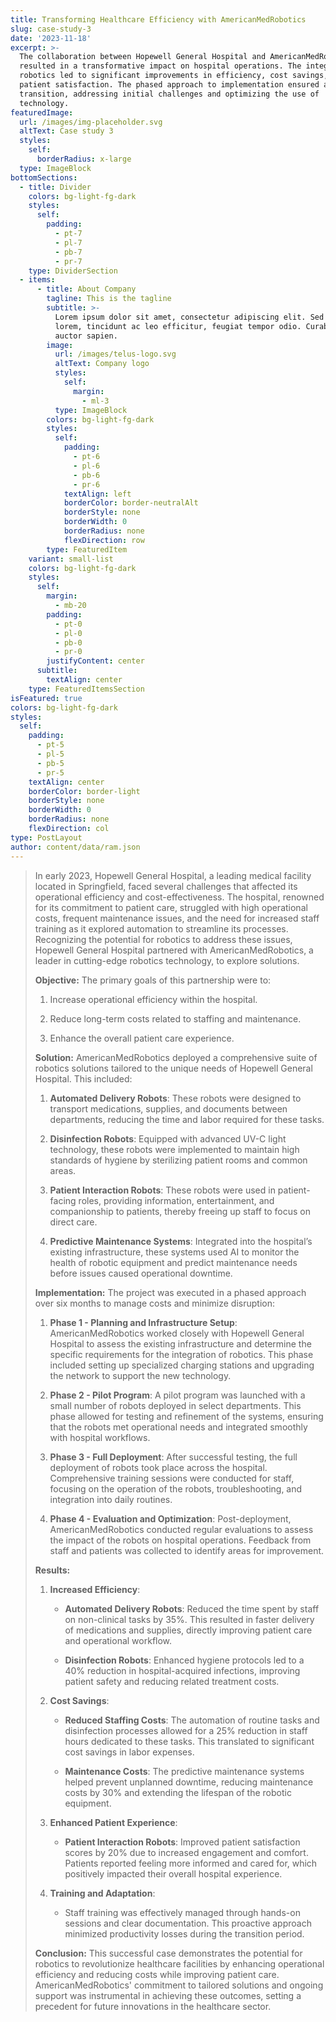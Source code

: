 ```yaml
---
title: Transforming Healthcare Efficiency with AmericanMedRobotics
slug: case-study-3
date: '2023-11-18'
excerpt: >-
  The collaboration between Hopewell General Hospital and AmericanMedRobotics
  resulted in a transformative impact on hospital operations. The integration of
  robotics led to significant improvements in efficiency, cost savings, and
  patient satisfaction. The phased approach to implementation ensured a smooth
  transition, addressing initial challenges and optimizing the use of
  technology.
featuredImage:
  url: /images/img-placeholder.svg
  altText: Case study 3
  styles:
    self:
      borderRadius: x-large
  type: ImageBlock
bottomSections:
  - title: Divider
    colors: bg-light-fg-dark
    styles:
      self:
        padding:
          - pt-7
          - pl-7
          - pb-7
          - pr-7
    type: DividerSection
  - items:
      - title: About Company
        tagline: This is the tagline
        subtitle: >-
          Lorem ipsum dolor sit amet, consectetur adipiscing elit. Sed ante
          lorem, tincidunt ac leo efficitur, feugiat tempor odio. Curabitur at
          auctor sapien.
        image:
          url: /images/telus-logo.svg
          altText: Company logo
          styles:
            self:
              margin:
                - ml-3
          type: ImageBlock
        colors: bg-light-fg-dark
        styles:
          self:
            padding:
              - pt-6
              - pl-6
              - pb-6
              - pr-6
            textAlign: left
            borderColor: border-neutralAlt
            borderStyle: none
            borderWidth: 0
            borderRadius: none
            flexDirection: row
        type: FeaturedItem
    variant: small-list
    colors: bg-light-fg-dark
    styles:
      self:
        margin:
          - mb-20
        padding:
          - pt-0
          - pl-0
          - pb-0
          - pr-0
        justifyContent: center
      subtitle:
        textAlign: center
    type: FeaturedItemsSection
isFeatured: true
colors: bg-light-fg-dark
styles:
  self:
    padding:
      - pt-5
      - pl-5
      - pb-5
      - pr-5
    textAlign: center
    borderColor: border-light
    borderStyle: none
    borderWidth: 0
    borderRadius: none
    flexDirection: col
type: PostLayout
author: content/data/ram.json
---
```

> In early 2023, Hopewell General Hospital, a leading medical facility located in Springfield, faced several challenges that affected its operational efficiency and cost-effectiveness. The hospital, renowned for its commitment to patient care, struggled with high operational costs, frequent maintenance issues, and the need for increased staff training as it explored automation to streamline its processes. Recognizing the potential for robotics to address these issues, Hopewell General Hospital partnered with AmericanMedRobotics, a leader in cutting-edge robotics technology, to explore solutions.
>
> **Objective:**
> The primary goals of this partnership were to:
>
> 1.  Increase operational efficiency within the hospital.
>
> 2.  Reduce long-term costs related to staffing and maintenance.
>
> 3.  Enhance the overall patient care experience.
>
> **Solution:**
> AmericanMedRobotics deployed a comprehensive suite of robotics solutions tailored to the unique needs of Hopewell General Hospital. This included:
>
> 1.  **Automated Delivery Robots**: These robots were designed to transport medications, supplies, and documents between departments, reducing the time and labor required for these tasks.
>
> 2.  **Disinfection Robots**: Equipped with advanced UV-C light technology, these robots were implemented to maintain high standards of hygiene by sterilizing patient rooms and common areas.
>
> 3.  **Patient Interaction Robots**: These robots were used in patient-facing roles, providing information, entertainment, and companionship to patients, thereby freeing up staff to focus on direct care.
>
> 4.  **Predictive Maintenance Systems**: Integrated into the hospital’s existing infrastructure, these systems used AI to monitor the health of robotic equipment and predict maintenance needs before issues caused operational downtime.
>
> **Implementation:**
> The project was executed in a phased approach over six months to manage costs and minimize disruption:
>
> 1.  **Phase 1 - Planning and Infrastructure Setup**: AmericanMedRobotics worked closely with Hopewell General Hospital to assess the existing infrastructure and determine the specific requirements for the integration of robotics. This phase included setting up specialized charging stations and upgrading the network to support the new technology.
>
> 2.  **Phase 2 - Pilot Program**: A pilot program was launched with a small number of robots deployed in select departments. This phase allowed for testing and refinement of the systems, ensuring that the robots met operational needs and integrated smoothly with hospital workflows.
>
> 3.  **Phase 3 - Full Deployment**: After successful testing, the full deployment of robots took place across the hospital. Comprehensive training sessions were conducted for staff, focusing on the operation of the robots, troubleshooting, and integration into daily routines.
>
> 4.  **Phase 4 - Evaluation and Optimization**: Post-deployment, AmericanMedRobotics conducted regular evaluations to assess the impact of the robots on hospital operations. Feedback from staff and patients was collected to identify areas for improvement.
>
> **Results:**
>
> 1.  **Increased Efficiency**:
>
>     *   **Automated Delivery Robots**: Reduced the time spent by staff on non-clinical tasks by 35%. This resulted in faster delivery of medications and supplies, directly improving patient care and operational workflow.
>
>     *   **Disinfection Robots**: Enhanced hygiene protocols led to a 40% reduction in hospital-acquired infections, improving patient safety and reducing related treatment costs.
>
> 2.  **Cost Savings**:
>
>     *   **Reduced Staffing Costs**: The automation of routine tasks and disinfection processes allowed for a 25% reduction in staff hours dedicated to these tasks. This translated to significant cost savings in labor expenses.
>
>     *   **Maintenance Costs**: The predictive maintenance systems helped prevent unplanned downtime, reducing maintenance costs by 30% and extending the lifespan of the robotic equipment.
>
> 3.  **Enhanced Patient Experience**:
>
>     *   **Patient Interaction Robots**: Improved patient satisfaction scores by 20% due to increased engagement and comfort. Patients reported feeling more informed and cared for, which positively impacted their overall hospital experience.
>
> 4.  **Training and Adaptation**:
>
>     *   Staff training was effectively managed through hands-on sessions and clear documentation. This proactive approach minimized productivity losses during the transition period.
>
> **Conclusion:**
> This successful case demonstrates the potential for robotics to revolutionize healthcare facilities by enhancing operational efficiency and reducing costs while improving patient care. AmericanMedRobotics' commitment to tailored solutions and ongoing support was instrumental in achieving these outcomes, setting a precedent for future innovations in the healthcare sector.

